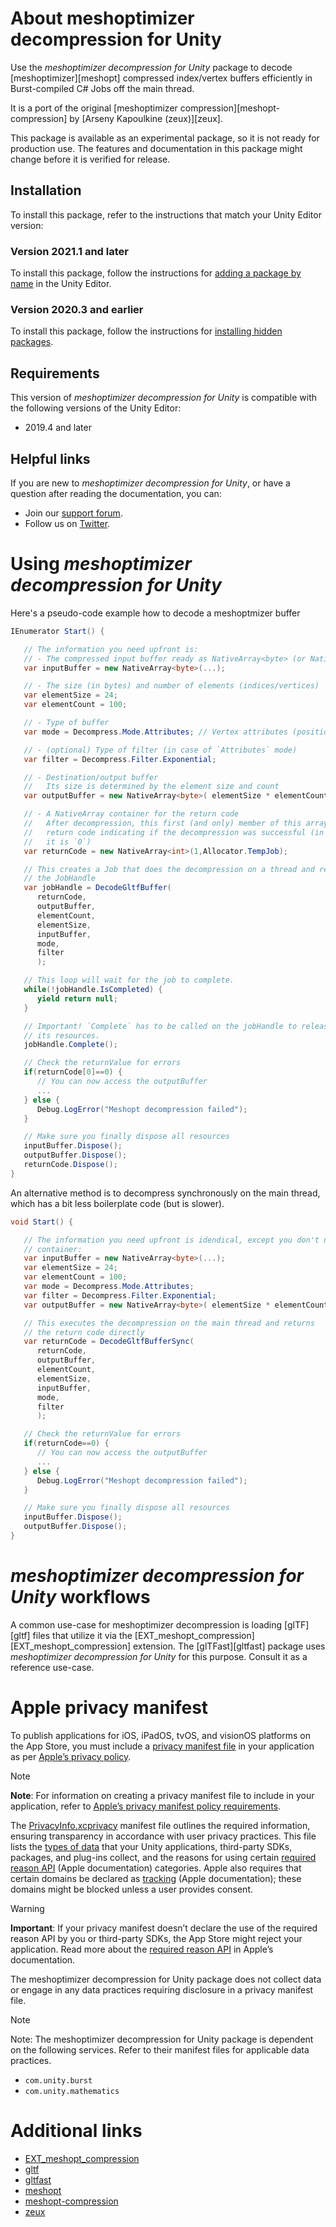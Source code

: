 # About meshoptimizer decompression for Unity

Use the *meshoptimizer decompression for Unity* package to decode [meshoptimizer][meshopt] compressed index/vertex buffers efficiently in Burst-compiled C# Jobs off the main thread.

It is a port of the original [meshoptimizer compression][meshopt-compression] by
[Arseny Kapoulkine (zeux)][zeux].

This package is available as an experimental package, so it is not ready for production use. The features and documentation in this package might change before it is verified for release.

<a name="Installation"></a>

## Installation

To install this package, refer to the instructions that match your Unity Editor version:

### Version 2021.1 and later

To install this package, follow the instructions for [adding a package by name](https://docs.unity3d.com/2021.1/Documentation/Manual/upm-ui-quick.html) in the Unity Editor.

### Version 2020.3 and earlier

To install this package, follow the instructions for [installing hidden packages](https://docs.unity3d.com/Packages/Installation/manual/upm-ui-quick.html).

## Requirements

This version of *meshoptimizer decompression for Unity* is compatible with the following versions of the Unity Editor:

* 2019.4 and later

## Helpful links

If you are new to *meshoptimizer decompression for Unity*, or have a question after reading the documentation, you can:

* Join our [support forum](https://forum.unity.com/forums/scripting.12/).
* Follow us on [Twitter](http://www.twitter.com/unity3d).

<a name="UsingPackageName"></a>

# Using *meshoptimizer decompression for Unity*

Here's a pseudo-code example how to decode a meshoptmizer buffer

```csharp
IEnumerator Start() {

   // The information you need upfront is:
   // - The compressed input buffer ready as NativeArray<byte> (or NativeSlice<byte>)
   var inputBuffer = new NativeArray<byte>(...);

   // - The size (in bytes) and number of elements (indices/vertices)
   var elementSize = 24;
   var elementCount = 100;

   // - Type of buffer
   var mode = Decompress.Mode.Attributes; // Vertex attributes (position/normal) in this case

   // - (optional) Type of filter (in case of `Attributes` mode)
   var filter = Decompress.Filter.Exponential;

   // - Destination/output buffer
   //   Its size is determined by the element size and count
   var outputBuffer = new NativeArray<byte>( elementSize * elementCount, Allocator.TempJob);

   // - A NativeArray container for the return code
   //   After decompression, this first (and only) member of this array is the
   //   return code indicating if the decompression was successful (in which case
   //   it is `0`)
   var returnCode = new NativeArray<int>(1,Allocator.TempJob);

   // This creates a Job that does the decompression on a thread and returns
   // the JobHandle
   var jobHandle = DecodeGltfBuffer(
      returnCode,
      outputBuffer,
      elementCount,
      elementSize,
      inputBuffer,
      mode,
      filter
      );

   // This loop will wait for the job to complete.
   while(!jobHandle.IsCompleted) {
      yield return null;
   }

   // Important! `Complete` has to be called on the jobHandle to release
   // its resources.
   jobHandle.Complete();

   // Check the returnValue for errors
   if(returnCode[0]==0) {
      // You can now access the outputBuffer
      ...
   } else {
      Debug.LogError("Meshopt decompression failed");
   }

   // Make sure you finally dispose all resources
   inputBuffer.Dispose();
   outputBuffer.Dispose();
   returnCode.Dispose();
}

```

An alternative method is to decompress synchronously on the main thread, which has a bit less boilerplate code (but is slower).


```csharp
void Start() {

   // The information you need upfront is idendical, except you don't need a return code
   // container:
   var inputBuffer = new NativeArray<byte>(...);
   var elementSize = 24;
   var elementCount = 100;
   var mode = Decompress.Mode.Attributes;
   var filter = Decompress.Filter.Exponential;
   var outputBuffer = new NativeArray<byte>( elementSize * elementCount, Allocator.TempJob);

   // This executes the decompression on the main thread and returns
   // the return code directly
   var returnCode = DecodeGltfBufferSync(
      returnCode,
      outputBuffer,
      elementCount,
      elementSize,
      inputBuffer,
      mode,
      filter
      );

   // Check the returnValue for errors
   if(returnCode==0) {
      // You can now access the outputBuffer
      ...
   } else {
      Debug.LogError("Meshopt decompression failed");
   }

   // Make sure you finally dispose all resources
   inputBuffer.Dispose();
   outputBuffer.Dispose();
}

```

<a name="Workflows"></a>
# *meshoptimizer decompression for Unity* workflows

A common use-case for meshoptimizer decompression is loading [glTF][gltf] files that utilize it via the [EXT_meshopt_compression][EXT_meshopt_compression] extension. The [glTFast][gltfast] package uses *meshoptimizer decompression for Unity* for this purpose. Consult it as a reference use-case.

# Apple privacy manifest
To publish applications for iOS, iPadOS, tvOS, and visionOS platforms on the App Store, you must include a [privacy manifest file](https://developer.apple.com/documentation/bundleresources/privacy_manifest_files) in your application as per [Apple’s privacy policy](https://www.apple.com/legal/privacy/en-ww/).

> [!NOTE]
> **Note**:
For information on creating a privacy manifest file to include in your application, refer to [Apple’s privacy manifest policy requirements](https://docs.unity3d.com/Manual/apple-privacy-manifest-policy.html).

The [PrivacyInfo.xcprivacy](#PrivacyInfo.xcprivacy) manifest file outlines the required information, ensuring transparency in accordance with user privacy practices. This file lists the [types of data](https://developer.apple.com/documentation/bundleresources/privacy_manifest_files/describing_data_use_in_privacy_manifests) that your Unity applications, third-party SDKs, packages, and plug-ins collect, and the reasons for using certain [required reason API](https://developer.apple.com/documentation/bundleresources/privacy_manifest_files/describing_use_of_required_reason_api) (Apple documentation) categories. Apple also requires that certain domains be declared as [tracking](https://developer.apple.com/app-store/user-privacy-and-data-use/) (Apple documentation); these domains might be blocked unless a user provides consent.
> [!WARNING]
> **Important**: If your privacy manifest doesn’t declare the use of the required reason API by you or third-party SDKs, the App Store might reject your application. Read more about the [required reason API](https://developer.apple.com/documentation/bundleresources/privacy_manifest_files/describing_use_of_required_reason_api) in Apple’s documentation.

The meshoptimizer decompression for Unity package does not collect data or engage in any data practices requiring disclosure in a privacy manifest file.

> [!NOTE]
> Note: The meshoptimizer decompression for Unity package is dependent on the following services. Refer to their manifest files for applicable data practices.
>
> * `com.unity.burst`
> * `com.unity.mathematics`

# Additional links

* [EXT_meshopt_compression](https://github.com/KhronosGroup/glTF/tree/master/extensions/2.0/Vendor/EXT_meshopt_compression)
* [gltf](https://www.khronos.org/gltf)
* [gltfast](https://github.com/atteneder/glTFast)
* [meshopt](https://github.com/zeux/meshoptimizer)
* [meshopt-compression](https://github.com/zeux/meshoptimizer#vertexindex-buffer-compression)
* [zeux](https://github.com/zeux)
